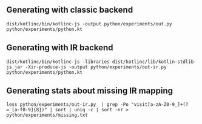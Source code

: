 ## Generating with classic backend

```
dist/kotlinc/bin/kotlinc-js -output python/experiments/out.py python/experiments/python.kt
```

## Generating with IR backend

```
dist/kotlinc/bin/kotlinc-js -libraries dist/kotlinc/lib/kotlin-stdlib-js.jar -Xir-produce-js -output python/experiments/out-ir.py python/experiments/python.kt
```

## Generating stats about missing IR mapping

```
less python/experiments/out-ir.py  | grep -Po "visit[a-zA-Z0-9_]+(?=_[a-f0-9]{8})" | sort | uniq -c | sort -nr > python/experiments/missing.txt 
```
